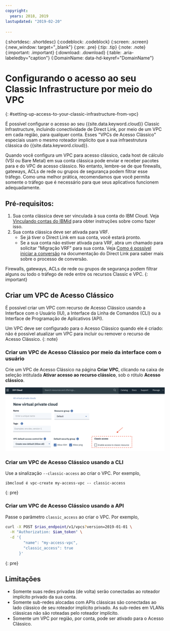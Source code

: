 ```yaml
---
copyright:
  years: 2018, 2019
lastupdated: "2019-02-20"

---
```


{:shortdesc: .shortdesc}
{:codeblock: .codeblock}
{:screen: .screen}
{:new_window: target="_blank"}
{:pre: .pre}
{:tip: .tip}
{:note: .note}
{:important: .important}
{:download: .download}
{:table: .aria-labeledby="caption"}
{:DomainName: data-hd-keyref="DomainName"}

# Configurando o acesso ao seu Classic Infrastructure por meio do VPC
{: #setting-up-access-to-your-classic-infrastructure-from-vpc}

É possível configurar o acesso ao seu {{site.data.keyword.cloud}} Classic Infrastructure, incluindo conectividade de Direct Link, por meio de um VPC em cada região, para qualquer conta. Esses "VPCs de Acesso Clássico" especiais usam o mesmo roteador implícito que a sua infraestrutura clássica do {{site.data.keyword.cloud}}.

Quando você configura um VPC para acesso clássico, cada host de cálculo (VSI ou Bare Metal) em sua conta clássica pode enviar e receber pacotes para e do VPC de acesso clássico. No entanto, lembre-se de que firewalls, gateways, ACLs de rede ou grupos de segurança podem filtrar esse tráfego. Como uma melhor prática, recomendamos que você permita somente o tráfego que é necessário para que seus aplicativos funcionem adequadamente.

## Pré-requisitos:
1. Sua conta clássica deve ser vinculada à sua conta do IBM Cloud. Veja [Vinculando contas do IBMid](/docs/account/softlayerlink.html) para obter instruções sobre como fazer isso.
1. Sua conta clássica deve ser ativada para VRF.
    * Se já tiver o Direct Link em sua conta, você estará pronto.
    * Se a sua conta não estiver ativada para VRF, abra um chamado para solicitar "Migração VRF" para sua conta. Veja [Como é possível iniciar a conversão](/docs/infrastructure/direct-link?topic=direct-link-how-you-can-initiate-the-conversion) na documentação do Direct Link para saber mais sobre o processo de conversão.

Firewalls, gateways, ACLs de rede ou grupos de segurança podem filtrar alguns ou todo o tráfego de rede entre os recursos Classic e VPC.
{: important}

## Criar um VPC de Acesso Clássico
É possível criar um VPC com recurso de Acesso Clássico usando a Interface com o Usuário (IU), a Interface da Linha de Comandos (CLI) ou a Interface de Programação de Aplicativos (API).

Um VPC deve ser configurado para o Acesso Clássico quando ele é criado: não é possível atualizar um VPC para incluir ou remover o recurso de Acesso Clássico.
{: note}

### Criar um VPC de Acesso Clássico por meio da interface com o usuário

Crie um VPC de Acesso Clássico na página **Criar VPC**, clicando na caixa de seleção intitulada **Ativar acesso ao recurso clássico**, sob o rótulo **Acesso clássico**.

![classic-access-ui](/images/classic-access-ui.png)

### Criar um VPC de Acesso Clássico usando a CLI

Use a sinalização `--classic-access` ao criar o VPC. Por exemplo,

```
ibmcloud é vpc-create my-access-vpc -- classic-access
```
{: pre}


### Criar um VPC de Acesso Clássico usando a API

Passe o parâmetro `classic_access` ao criar o VPC. Por exemplo,

```bash
curl -X POST $rias_endpoint/v1/vpcs?version=2019-01-01 \
  -H "Authorization: $iam_token" \
  -d '{
        "name": "my-access-vpc",
        "classic_access": true
      }'
```
{: pre}


## Limitações

* Somente suas redes privadas (de volta) serão conectadas ao roteador implícito privado da sua conta.
* Somente sub-redes alocadas com APIs clássicas são conectadas ao lado clássico de seu roteador implícito privado. As sub-redes em VLANs clássicas não são roteadas pelo roteador implícito.
* Somente um VPC por região, por conta, pode ser ativado para o Acesso Clássico.
